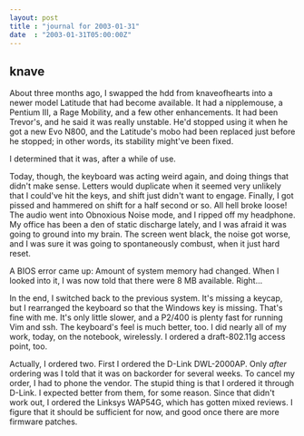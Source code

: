 ```yaml
---
layout: post
title : "journal for 2003-01-31"
date  : "2003-01-31T05:00:00Z"
---
```


## knave

About three months ago, I swapped the hdd from knaveofhearts into a newer model Latitude that had become available.  It had a nipplemouse, a Pentium III, a Rage Mobility, and a few other enhancements.  It had been Trevor's, and he said it was really unstable.  He'd stopped using it when he got a new Evo N800, and the Latitude's mobo had been replaced just before he stopped;  in other words, its stability might've been fixed.

I determined that it was, after a while of use.  

Today, though, the keyboard was acting weird again, and doing things that didn't make sense.  Letters would duplicate when it seemed very unlikely that I could've hit the keys, and shift just didn't want to engage.  Finally, I got pissed and hammered on shift for a half second or so.  All hell broke loose! The audio went into Obnoxious Noise mode, and I ripped off my headphone.  My office has been a den of static discharge lately, and I was afraid it was going to ground into my brain.  The screen went black, the noise got worse, and I was sure it was going to spontaneously combust, when it just hard reset. 

A BIOS error came up: Amount of system memory had changed.  When I looked into it, I was now told that there were 8 MB available.  Right...

In the end, I switched back to the previous system.  It's missing a keycap, but I rearranged the keyboard so that the Windows key is missing.  That's fine with me.  It's only little slower, and a P2/400 is plenty fast for running Vim and ssh.  The keyboard's feel is much better, too.  I did nearly all of my work, today, on the notebook, wirelessly.  I ordered a draft-802.11g access point, too.  

Actually, I ordered two.  First I ordered the D-Link DWL-2000AP.  Only <em>after</em> ordering was I told that it was on backorder for several weeks. To cancel my order, I had to phone the vendor.  The stupid thing is that I ordered it through D-Link.  I expected better from them, for some reason. Since that didn't work out, I ordered the Linksys WAP54G, which has gotten mixed reviews.  I figure that it should be sufficient for now, and good once there are more firmware patches.

